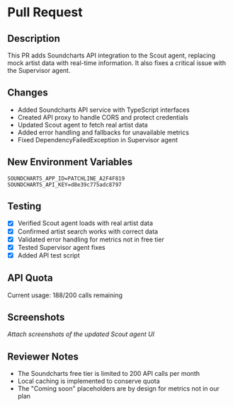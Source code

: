# Pull Request

## Description
This PR adds Soundcharts API integration to the Scout agent, replacing mock artist data with real-time information. It also fixes a critical issue with the Supervisor agent.

## Changes
- Added Soundcharts API service with TypeScript interfaces
- Created API proxy to handle CORS and protect credentials
- Updated Scout agent to fetch real artist data
- Added error handling and fallbacks for unavailable metrics
- Fixed DependencyFailedException in Supervisor agent

## New Environment Variables
```
SOUNDCHARTS_APP_ID=PATCHLINE_A2F4F819
SOUNDCHARTS_API_KEY=d8e39c775adc8797
```

## Testing
- [x] Verified Scout agent loads with real artist data
- [x] Confirmed artist search works with correct data
- [x] Validated error handling for metrics not in free tier
- [x] Tested Supervisor agent fixes
- [x] Added API test script

## API Quota
Current usage: 188/200 calls remaining

## Screenshots
*Attach screenshots of the updated Scout agent UI*

## Reviewer Notes
- The Soundcharts free tier is limited to 200 API calls per month
- Local caching is implemented to conserve quota
- The "Coming soon" placeholders are by design for metrics not in our plan 